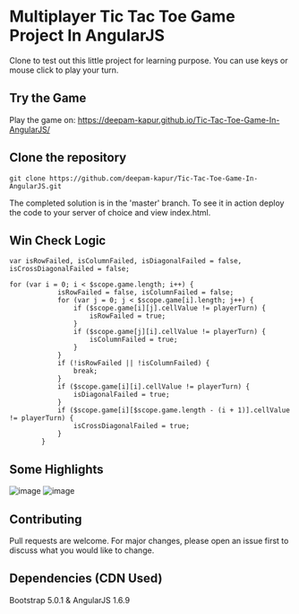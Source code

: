 # Multiplayer Tic Tac Toe Game Project In AngularJS

Clone to test out this little project for learning purpose. You can use keys or mouse click to play your turn.

## Try the Game
Play the game on: https://deepam-kapur.github.io/Tic-Tac-Toe-Game-In-AngularJS/

## Clone the repository

    git clone https://github.com/deepam-kapur/Tic-Tac-Toe-Game-In-AngularJS.git
The completed solution is in the 'master' branch. To see it in action deploy the code to your server of choice and view index.html.

## Win Check Logic

```AngularJS
var isRowFailed, isColumnFailed, isDiagonalFailed = false, isCrossDiagonalFailed = false;

for (var i = 0; i < $scope.game.length; i++) {
            isRowFailed = false, isColumnFailed = false;
            for (var j = 0; j < $scope.game[i].length; j++) {
                if ($scope.game[i][j].cellValue != playerTurn) {
                    isRowFailed = true;
                }
                if ($scope.game[j][i].cellValue != playerTurn) {
                    isColumnFailed = true;
                }
            }
            if (!isRowFailed || !isColumnFailed) {
                break;
            }
            if ($scope.game[i][i].cellValue != playerTurn) {
                isDiagonalFailed = true;
            }
            if ($scope.game[i][$scope.game.length - (i + 1)].cellValue != playerTurn) {
                isCrossDiagonalFailed = true;
            }
        }
```

## Some Highlights
![image](https://user-images.githubusercontent.com/52624123/119675716-ea2bb880-be5a-11eb-912e-c1db7a67d6fb.png)
![image](https://user-images.githubusercontent.com/52624123/119675911-0d566800-be5b-11eb-8637-80999ade27b1.png)

## Contributing
Pull requests are welcome. For major changes, please open an issue first to discuss what you would like to change.

## Dependencies (CDN Used)
Bootstrap 5.0.1 & AngularJS 1.6.9
